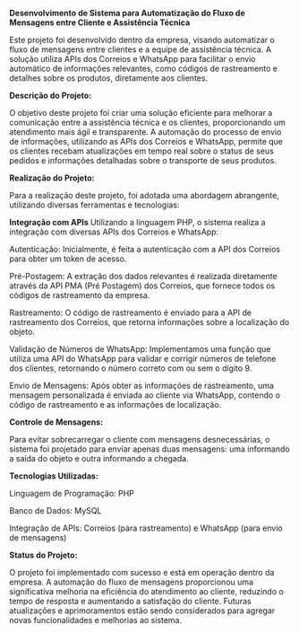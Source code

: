 **Desenvolvimento de Sistema para Automatização do Fluxo de Mensagens entre Cliente e Assistência Técnica**

  Este projeto foi desenvolvido dentro da empresa, visando automatizar o fluxo de mensagens entre clientes e a equipe de assistência técnica.
  A solução utiliza APIs dos Correios e WhatsApp para facilitar o envio automático de informações relevantes, como códigos de rastreamento e detalhes sobre os produtos, diretamente aos clientes.


**Descrição do Projeto:**

  O objetivo deste projeto foi criar uma solução eficiente para melhorar a comunicação entre a assistência técnica e os clientes, proporcionando um atendimento mais ágil e transparente. A automação do processo de envio de informações, utilizando as APIs dos Correios e WhatsApp, permite que os clientes recebam atualizações em tempo real sobre o status de seus pedidos e informações detalhadas sobre o transporte de seus produtos.


**Realização do Projeto:**

  Para a realização deste projeto, foi adotada uma abordagem abrangente, utilizando diversas ferramentas e tecnologias:


**Integração com APIs**
  Utilizando a linguagem PHP, o sistema realiza a integração com diversas APIs dos Correios e WhatsApp:

  Autenticação: Inicialmente, é feita a autenticação com a API dos Correios para obter um token de acesso.

  Pré-Postagem: A extração dos dados relevantes é realizada diretamente através da API PMA (Pré Postagem) dos Correios, que fornece todos os códigos de rastreamento da empresa.

  Rastreamento: O código de rastreamento é enviado para a API de rastreamento dos Correios, que retorna informações sobre a localização do objeto.

  Validação de Números de WhatsApp: Implementamos uma função que utiliza uma API do WhatsApp para validar e corrigir números de telefone dos clientes, retornando o número correto com ou sem o dígito 9.

  Envio de Mensagens: Após obter as informações de rastreamento, uma mensagem personalizada é enviada ao cliente via WhatsApp, contendo o código de rastreamento e as informações de localização.



**Controle de Mensagens:**

  Para evitar sobrecarregar o cliente com mensagens desnecessárias, o sistema foi projetado para enviar apenas duas mensagens: uma informando a saída do objeto e outra informando a chegada.




**Tecnologias Utilizadas:**

  Linguagem de Programação: PHP
  
  Banco de Dados: MySQL
  
  Integração de APIs: Correios (para rastreamento) e WhatsApp (para envio de mensagens)
  



**Status do Projeto:**

  O projeto foi implementado com sucesso e está em operação dentro da empresa. A automação do fluxo de mensagens proporcionou uma significativa melhoria na eficiência do atendimento ao cliente,
  reduzindo o tempo de resposta e aumentando a satisfação do cliente. Futuras atualizações e aprimoramentos estão sendo considerados para agregar novas funcionalidades e melhorias ao sistema.
